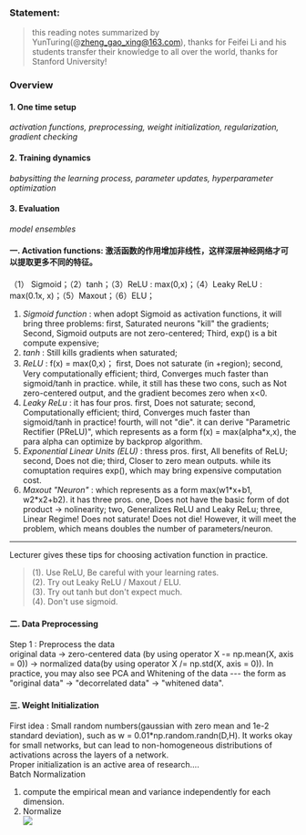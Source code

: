 
### Statement:    
> this reading notes summarized by YunTuring(@zheng_gao_xing@163.com), thanks for Feifei Li and his students transfer their knowledge to all over the world, thanks for Stanford University!
### Overview
#### 1. One time setup   
*activation functions, preprocessing, weight initialization, regularization, gradient checking*
#### 2. Training dynamics   
*babysitting the learning process, parameter updates, hyperparameter optimization*
#### 3. Evaluation   
*model ensembles*    

#### 一. Activation functions: 激活函数的作用增加非线性，这样深层神经网络才可以提取更多不同的特征。   
（1） Sigmoid；（2）tanh；（3）ReLU : max(0,x)；（4）Leaky ReLU : max(0.1x, x)；（5）Maxout；（6）ELU；    
1. *Sigmoid function* : when adopt Sigmoid as activation functions, it will bring three problems: first, Saturated neurons "kill" the gradients; Second, Sigmoid outputs are not zero-centered; Third, exp() is a bit compute expensive;       
2. *tanh* : Still kills gradients when saturated;   
3. *ReLU* : f(x) = max(0,x)； first, Does not saturate (in +region); second, Very computationally efficient; third, Converges much faster than sigmoid/tanh in practice. while, it still has these two cons, such as Not zero-centered output, and the gradient becomes zero when x<0.    
4. *Leaky ReLu* : it has four pros. first, Does not saturate; second, Computationally efficient; third, Converges much faster than sigmoid/tanh in practice! fourth, will not "die". it can derive "Parametric Rectifier (PReLU)", which represents as a form f(x) = max(alpha\*x,x), the para alpha can optimize by backprop algorithm. 
5. *Exponential Linear Units (ELU)* : thress pros. first, All benefits of ReLU; second, Does not die; third, Closer to zero mean outputs. while its comuptation requires exp(), which may bring expensive computation cost.    
6. *Maxout "Neuron"* : which represents as a form max(w1\*x+b1, w2\*x2+b2). it has three pros. one, Does not have the basic form of dot product -> nolinearity; two, Generalizes ReLU and Leaky ReLu; three, Linear Regime! Does not saturate! Does not die! However, it will meet the problem, which means doubles the number of parameters/neuron.   
- - -
Lecturer gives these tips for choosing activation function in practice.
> (1). Use ReLU, Be careful with your learning rates.    
> (2). Try out Leaky ReLU / Maxout / ELU.   
> (3). Try out tanh but don't expect much.   
> (4). Don't use sigmoid.   
#### 二. Data Preprocessing   
Step 1 : Preprocess the data   
original data -> zero-centered data (by using operator X -= np.mean(X, axis = 0)) -> normalized data(by using operator X /= np.std(X, axis = 0)). In practice, you may also see PCA and Whitening of the data --- the form as "original data" -> "decorrelated data" -> "whitened data".    
#### 三. Weight Initialization    
First idea : Small random numbers(gaussian with zero mean and 1e-2 standard deviation), such as w = 0.01\*np.random.randn(D,H). It works okay for small networks, but can lead to non-homogeneous distributions of activations across the layers of a network.    
Proper initialization is an active area of research....     
Batch Normalization   
1. compute the empirical mean and variance independently for each dimension.   
2. Normalize   
![](https://github.com/YunTuring/deeplearning.github.io/blob/master/CS231n-2016winter/Pictures/Batch%20Normalization.png)   










